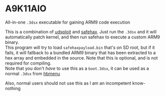 # A9K11AIO
All-in-one `.3dsx` executable for gaining ARM9 code execution

This is a combination of [udsploit](https://github.com/smealum/udsploit) and [safehax](https://github.com/TiniVi/safehax). Just run the `.3dsx` and it will automatically patch kernel, and then run safehax to execute a custom ARM9 binary.  
This program will try to load `safehaxpayload.bin` that's on SD root, but if it fails, it will fallback to a bundled ARM9 binary that has been extracted to a hex array and embedded in the source. Note that this is optional, and is not required for compiling.  
Note that you don't *have* to use this as a `boot.3dsx`, it can be used as a normal `.3dsx` from [hbmenu](https://github.com/fincs/new-hbmenu)

Also, normal users should not use this as I am an incompetent know-nothing
